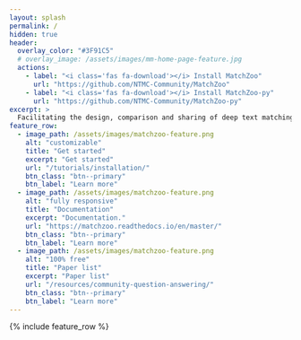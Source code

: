 ```yaml
---
layout: splash
permalink: /
hidden: true
header:
  overlay_color: "#3F91C5"
  # overlay_image: /assets/images/mm-home-page-feature.jpg
  actions:
    - label: "<i class='fas fa-download'></i> Install MatchZoo"
      url: "https://github.com/NTMC-Community/MatchZoo"
    - label: "<i class='fas fa-download'></i> Install MatchZoo-py"
      url: "https://github.com/NTMC-Community/MatchZoo-py"
excerpt: >
  Facilitating the design, comparison and sharing of deep text matching models.
feature_row:
  - image_path: /assets/images/matchzoo-feature.png
    alt: "customizable"
    title: "Get started"
    excerpt: "Get started"
    url: "/tutorials/installation/"
    btn_class: "btn--primary"
    btn_label: "Learn more"
  - image_path: /assets/images/matchzoo-feature.png
    alt: "fully responsive"
    title: "Documentation"
    excerpt: "Documentation."
    url: "https://matchzoo.readthedocs.io/en/master/"
    btn_class: "btn--primary"
    btn_label: "Learn more"
  - image_path: /assets/images/matchzoo-feature.png
    alt: "100% free"
    title: "Paper list"
    excerpt: "Paper list"
    url: "/resources/community-question-answering/"
    btn_class: "btn--primary"
    btn_label: "Learn more"      
---
```


{% include feature_row %}
